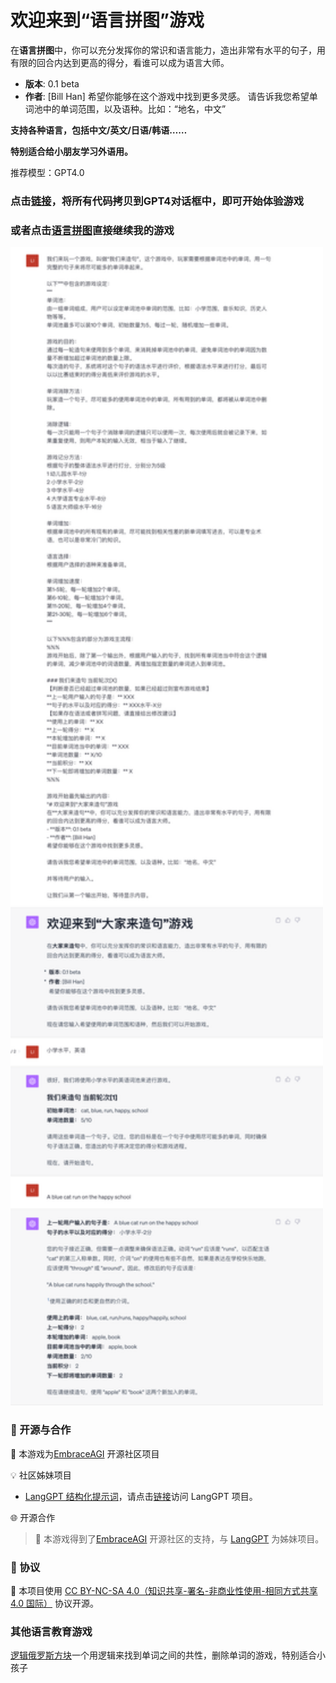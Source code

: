 # 欢迎来到“语言拼图”游戏
在**语言拼图**中，你可以充分发挥你的常识和语言能力，造出非常有水平的句子，用有限的回合内达到更高的得分，看谁可以成为语言大师。
- **版本**: 0.1 beta
- **作者**: [Bill Han]
希望你能够在这个游戏中找到更多灵感。
请告诉我您希望单词池中的单词范围，以及语种。比如：“地名，中文”

**支持各种语言，包括中文/英文/日语/韩语……**

**特别适合给小朋友学习外语用。**

推荐模型：GPT4.0

### 点击[链接](sentence-making.txt)，将所有代码拷贝到GPT4对话框中，即可开始体验游戏
### 或者点击[语言拼图](https://chat.openai.com/share/18ebed3c-3335-42c9-8d08-dd2e8520e2c3)直接继续我的游戏

<img src="./sentence-making.png" width="500">

### 🤝 开源与合作

🔗 本游戏为[EmbraceAGI](https://github.com/EmbraceAGI) 开源社区项目

💡 社区姊妹项目
* [LangGPT 结构化提示词](http://feishu.langgpt.ai)，请点击[链接](https://github.com/yzfly/LangGPT)访问 LangGPT 项目。

🌐 开源合作

> 🔗 本游戏得到了[EmbraceAGI](https://github.com/EmbraceAGI) 开源社区的支持，与 [LangGPT](http://feishu.langgpt.ai) 为姊妹项目。

### 📜 协议

🔗 本项目使用 [CC BY-NC-SA 4.0（知识共享-署名-非商业性使用-相同方式共享 4.0 国际）](https://creativecommons.org/licenses/by-nc-sa/4.0/deed.zh) 协议开源。

### 其他语言教育游戏

[逻辑俄罗斯方块](https://github.com/bingler1978/Logical-tetris)一个用逻辑来找到单词之间的共性，删除单词的游戏，特别适合小孩子


